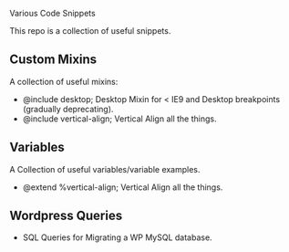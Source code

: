 
Various Code Snippets

This repo is a collection of useful snippets.

## Custom Mixins
A collection of useful mixins:
* @include desktop; Desktop Mixin for < IE9 and Desktop breakpoints (gradually deprecating).
* @include vertical-align; Vertical Align all the things.

## Variables
A Collection of useful variables/variable examples.
* @extend %vertical-align; Vertical Align all the things.

## Wordpress Queries
* SQL Queries for Migrating a WP MySQL database.
